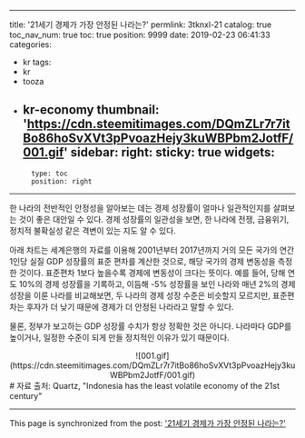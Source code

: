 
---
title: '21세기 경제가 가장 안정된 나라는?'
permlink: 3tknxl-21
catalog: true
toc_nav_num: true
toc: true
position: 9999
date: 2019-02-23 06:41:33
categories:
- kr
tags:
- kr
- tooza
- kr-economy
thumbnail: 'https://cdn.steemitimages.com/DQmZLr7r7itBo86hoSvXVt3pPvoazHejy3kuWBPbm2JotfF/001.gif'
sidebar:
    right:
        sticky: true
widgets:
    -
        type: toc
        position: right
---


한 나라의 전반적인 안정성을 알아보는 데는 경제 성장률이 얼마나 일관적인지를 살펴보는 것이 좋은 대안일 수 있다. 경제 성장률의 일관성을 보면, 한 나라에 전쟁, 금융위기, 정치적 불확실성 같은 격변이 있는 지도 알 수 있다. 

아래 차트는 세계은행의 자료를 이용해 2001년부터 2017년까지 거의 모든 국가의 연간 1인당 실질 GDP 성장률의 표준 편차를 계산한 것으로, 해당 국가의 경제 변동성을 측정한 것이다. 표준편차 1보다 높을수록 경제에 변동성이 크다는 뜻이다. 예를 들어, 당해 연도 10%의 경제 성장률을 기록하고, 이듬해 -5% 성장률을 보인 나라와 매년 2%의 경제 성장을 이룬 나라를 비교해보면, 두 나라의 경제 성장 수준은 비슷할지 모르지만, 표준편차는 후자가 더 낮기 때문에 경제가 더 안정된 나라라고 말할 수 있다. 

​물론, 정부가 보고하는 GDP 성장률 수치가 항상 정확한 것은 아니다. 나라마다 GDP를 높이거나, 일정한 수준이 되게 만들 정치적인 이유가 있기 때문이다.

<center>
![001.gif](https://cdn.steemitimages.com/DQmZLr7r7itBo86hoSvXVt3pPvoazHejy3kuWBPbm2JotfF/001.gif)
</center>
#
자료 출처: Quartz, "Indonesia has the least volatile economy of the 21st century"

- - -

This page is synchronized from the post: ['21세기 경제가 가장 안정된 나라는?'](https://steemit.com/@pius.pius/3tknxl-21)
